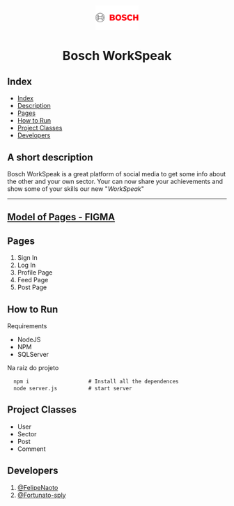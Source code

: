<p align="center">
  <img alt="rifa" src="/public/img/bosch.png" width="100px" />
  <h1 align="center">Bosch WorkSpeak</h1>
</p>

## Index
- [Index](#index)
- [Description](#a-short-description)
- [Pages](#pages)
- [How to Run](#how-to-run)
- [Project Classes](#project-classes)
- [Developers](#participantes)

## **A short description**
Bosch WorkSpeak is a great platform of social media to get some info about the other and your own sector. Your can now share your achievements and show some of your skills our new "*WorkSpeak*"

---
[Model of Pages - FIGMA](https://www.figma.com/file/Q3zrC53deguuMaHlHmmcXC/Bosch-WorkSpeak?node-id=0%3A1&t=P01mX5CttPVZG0Mh-1)
---

## Pages 
1. Sign In
2. Log In
3. Profile Page
4. Feed Page
5. Post Page

## How to Run

Requirements

- NodeJS
- NPM
- SQLServer

Na raiz do projeto

```shell
  npm i                   # Install all the dependences
  node server.js          # start server
```

## Project Classes
- User
- Sector
- Post
- Comment

## Developers
1. [@FelipeNaoto](https://github.com/felipeinfo18)
2. [@Fortunato-sply](https://github.com/fortunato-sply)
